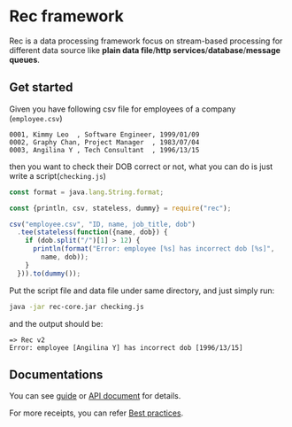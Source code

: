 # Rec framework

Rec is a data processing framework focus on stream-based processing
for different data source like **plain data file**/**http services**/**database**/**message queues**.

## Get started

Given you have following csv file for employees of a company (`employee.csv`)
```csv
0001, Kimmy Leo  , Software Engineer, 1999/01/09
0002, Graphy Chan, Project Manager  , 1983/07/04
0003, Angilina Y , Tech Consultant  , 1996/13/15
```
then you want to check their DOB correct or not, what you can do is just
write a script(`checking.js`)
```javascript
const format = java.lang.String.format;

const {println, csv, stateless, dummy} = require("rec");

csv("employee.csv", "ID, name, job_title, dob")
  .tee(stateless(function({name, dob}) {
    if (dob.split("/")[1] > 12) {
      println(format("Error: employee [%s] has incorrect dob [%s]", 
        name, dob));
    }
  })).to(dummy());
```

Put the script file and data file under same directory, and just simply run:
```bash
java -jar rec-core.jar checking.js
```
and the output should be:
```
=> Rec v2
Error: employee [Angilina Y] has incorrect dob [1996/13/15]
```

## Documentations

You can see [guide](/guide.html) or [API document](api.html) for details.

For more receipts, you can refer [Best practices](best-practice.html).